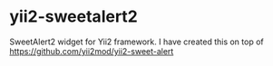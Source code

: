 # yii2-sweetalert2
SweetAlert2 widget for Yii2 framework. I have created this on top of https://github.com/yii2mod/yii2-sweet-alert
